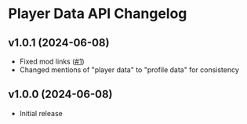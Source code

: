# Player Data API Changelog
## v1.0.1 (2024-06-08)
- Fixed mod links ([#1](https://github.com/hiimjasmine00/PlayerDataAPI/pull/1))
- Changed mentions of "player data" to "profile data" for consistency

## v1.0.0 (2024-06-08)
- Initial release